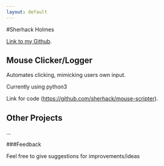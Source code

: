 ```yaml
---
layout: default
---
```


#Sherhack Holmes

[Link to my Github](https://github.com/sherhack).

## Mouse Clicker/Logger
Automates clicking, mimicking users own input.

Currently using python3

Link for code (https://github.com/sherhack/mouse-scripter).

## Other Projects

...

###Feedback

Feel free to give suggestions for improvements/ideas
